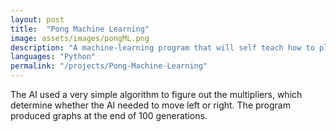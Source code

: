 ```yaml
---
layout: post
title:  "Pong Machine Learning"
image: assets/images/pongML.png
description: "A machine-learning program that will self teach how to play pong."
languages: "Python"
permalink: "/projects/Pong-Machine-Learning"
---
```

The AI used a very simple algorithm to figure out the multipliers, which determine whether the AI needed to move left or right. The program produced graphs at the end of 100 generations.

